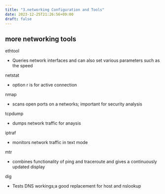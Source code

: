 ```yaml
---
title: "3.networking Configuration and Tools"
date: 2023-12-25T21:26:56+09:00
draft: false
---
```


## more networking tools

ethtool
- Queries network interfaces and can also set various parameters such as the speed

netstat
- option r is for active connection

nmap
- scans open ports on a networks; important for security analysis

tcpdump 
- dumps network traffic for anaysis

iptraf
- monitors network traffic in text mode

mtr
- combines functionality of ping and traceroute and gives a continuously updated display 

dig
- Tests DNS workings;a good replacement for host and nslookup
